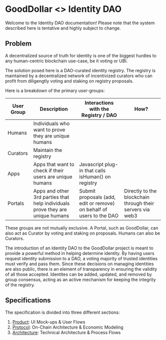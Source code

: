 # GoodDollar <> Identity DAO

Welcome to the Identity DAO documentation! Please note that the system described here is tentative and highly subject to change.

## Problem 

A decentralized source of truth for identity is one of the biggest hurdles to any human-centric blockchain use-case, be it voting or UBI.

The solution posed here is a DAO-curated identity registry. The registry is maintained by a decentralized network of incentivized curators who can profit from diligengtly voting and staking on registry proposals.

Here is a breakdown of the primary user-groups:

| User Group | Description | Interactions with the Registry / DAO | How? |
|-|-|-|-|
| Humans | Individuals who want to prove they are unique humans |  
| Curators | Maintain the registry |  
| Apps | Apps that want to check if their users are unique humans | Javascript plug-in that calls isHuman() on registry |  
| Portals | Apps and other 3rd parties that help individuals prove they are unique humans | Submit proposals (add, edit or remove) on behalf of users to the DAO | Directly to the blockchain through their servers via web3 |  

These groups are not mutually exclusive. A Portal, such as GoodDollar, can also act as Curator by voting and staking on proposals. Humans can also be Curators.

The introduction of an Identity DAO to the GoodDollar project is meant to provide a powerful method in helping determine identity. By having users request identity submission to a DAO, a voting majority of trusted identities must verify and pass them. Since these decisions on managing identities are also public, there is an element of transparency in ensuring the validity of all those accepted. Identites can be added, updated, and removed by group consensus, acting as an active mechanism for keeping the integrity of the registry.

## Specifications

The specification is divided into three different sections:

1. [Product](./docs/product.md): UI Mock-ups & User Flows  
2. [Protocol](./docs/protocol.md): On-Chain Architecture & Economic Modeling  
3. [Architecture](./docs/architecture.md): Technical Architecture & Process Flows  
